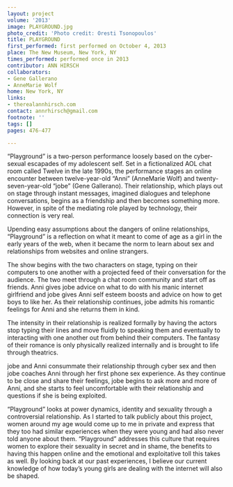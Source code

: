 ```yaml
---
layout: project
volume: '2013'
image: PLAYGROUND.jpg
photo_credit: 'Photo credit: Oresti Tsonopoulos'
title: PLAYGROUND
first_performed: first performed on October 4, 2013
place: The New Museum, New York, NY
times_performed: performed once in 2013
contributor: ANN HIRSCH
collaborators:
- Gene Gallerano
- AnneMarie Wolf
home: New York, NY
links:
- therealannhirsch.com
contact: annrhirsch@gmail.com
footnote: ''
tags: []
pages: 476-477

---
```


“Playground” is a two-person performance loosely based on the cyber-sexual escapades of my adolescent self. Set in a fictionalized AOL chat room called Twelve in the late 1990s, the performance stages an online encounter between twelve-year-old “Anni” (AnneMarie Wolf) and twenty-seven-year-old “jobe” (Gene Gallerano). Their relationship, which plays out on stage through instant messages, imagined dialogues and telephone conversations, begins as a friendship and then becomes something more. However, in spite of the mediating role played by technology, their connection is very real.

Upending easy assumptions about the dangers of online relationships, “Playground” is a reflection on what it meant to come of age as a girl in the early years of the web, when it became the norm to learn about sex and relationships from websites and online strangers.

The show begins with the two characters on stage, typing on their computers to one another with a projected feed of their conversation for the audience. The two meet through a chat room community and start off as friends. Anni gives jobe advice on what to do with his manic internet girlfriend and jobe gives Anni self esteem boosts and advice on how to get boys to like her. As their relationship continues, jobe admits his romantic feelings for Anni and she returns them in kind.

The intensity in their relationship is realized formally by having the actors stop typing their lines and move fluidly to speaking them and eventually to interacting with one another out from behind their computers. The fantasy of their romance is only physically realized internally and is brought to life through theatrics.

jobe and Anni consummate their relationship through cyber sex and then jobe coaches Anni through her first phone sex experience. As they continue to be close and share their feelings, jobe begins to ask more and more of Anni, and she starts to feel uncomfortable with their relationship and questions if she is being exploited.

“Playground” looks at power dynamics, identity and sexuality through a controversial relationship. As I started to talk publicly about this project, women around my age would come up to me in private and express that they too had similar experiences when they were young and had also never told anyone about them. “Playground” addresses this culture that requires women to explore their sexuality in secret and in shame, the benefits to having this happen online and the emotional and exploitative toll this takes as well. By looking back at our past experiences, I believe our current knowledge of how today’s young girls are dealing with the internet will also be shaped.
